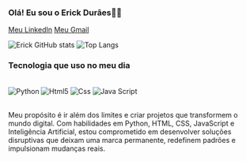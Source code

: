 ### Olá! Eu sou o Erick Durães👋🏽
[Meu LinkedIn](https://www.linkedin.com/in/erickduraes)
[Meu Gmail](mailto:erickduraes0724@gmail.com)

![Erick GitHub stats](https://github-readme-stats.vercel.app/api?username=ErickDuraes&show_icons=true&theme=dark)
![Top Langs](https://github-readme-stats.vercel.app/api/top-langs/?username=ErickDuraes&hide_progress=true)

### Tecnologia que uso no meu dia


<div style="display: inline_block"><br/>
   <img alt="Python" src="https://img.shields.io/badge/Python-3776AB?style=for-the-badge&logo=python&logoColor=white">
    <img alt="Html5" src="https://img.shields.io/badge/HTML-239120?style=for-the-badge&logo=html5&logoColor=white">
    <img alt="Css" src="https://img.shields.io/badge/CSS-239120?&style=for-the-badge&logo=css3&logoColor=white">
    <img alt="Java Script" src="https://img.shields.io/badge/JavaScript-323330?style=for-the-badge&logo=javascript&logoColor=F7DF1E">
<div/><br/>

Meu propósito é ir além dos limites e criar projetos que transformem o mundo digital. Com habilidades em Python, HTML, CSS, JavaScript e Inteligência Artificial, estou comprometido em desenvolver soluções disruptivas que deixam uma marca permanente, redefinem padrões e impulsionam mudanças reais.


